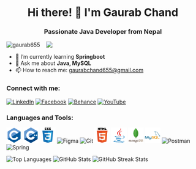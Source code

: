 <h1 align="center">Hi there! 👋 I'm Gaurab Chand</h1>
<h3 align="center">Passionate Java Developer from Nepal</h3>
<img align="right" src="https://cdn.dribbble.com/users/1162077/screenshots/3848914/media/7ed7d5ca074b48b328150e5a231e8d1f.gif" width="400">

<p align="left">
  <img src="https://komarev.com/ghpvc/?username=gaurab655&label=Profile%20views&color=0e75b6&style=flat" alt="gaurab655">
</p>

- 🌱 I’m currently learning **Springboot**
- 💬 Ask me about **Java, MySQL**
- 📫 How to reach me: gaurabchand655@gmail.com

<h3 align="left">Connect with me:</h3>
<p align="left">
  <a href="https://linkedin.com/in/gaurab-chand" target="_blank"><img src="https://raw.githubusercontent.com/rahuldkjain/github-profile-readme-generator/master/src/images/icons/Social/linked-in-alt.svg" alt="LinkedIn" height="30" width="40"></a>
  <a href="https://facebook.com/gaurab-chand-thakuri" target="_blank"><img src="https://raw.githubusercontent.com/rahuldkjain/github-profile-readme-generator/master/src/images/icons/Social/facebook.svg" alt="Facebook" height="30" width="40"></a>
  <a href="https://www.behance.net/gaurabchand" target="_blank"><img src="https://raw.githubusercontent.com/rahuldkjain/github-profile-readme-generator/master/src/images/icons/Social/behance.svg" alt="Behance" height="30" width="40"></a>
  <a href="https://youtube.com/@gaurabchand3004?si=jfnk3-rxulu0tgys" target="_blank"><img src="https://raw.githubusercontent.com/rahuldkjain/github-profile-readme-generator/master/src/images/icons/Social/youtube.svg" alt="YouTube" height="30" width="40"></a>
</p>

<h3 align="left">Languages and Tools:</h3>
<p align="left">
  <img src="https://raw.githubusercontent.com/devicons/devicon/master/icons/c/c-original.svg" alt="C" width="40" height="40">
  <img src="https://raw.githubusercontent.com/devicons/devicon/master/icons/cplusplus/cplusplus-original.svg" alt="C++" width="40" height="40">
  <img src="https://raw.githubusercontent.com/devicons/devicon/master/icons/css3/css3-original-wordmark.svg" alt="CSS3" width="40" height="40">
  <img src="https://www.vectorlogo.zone/logos/figma/figma-icon.svg" alt="Figma" width="40" height="40">
  <img src="https://www.vectorlogo.zone/logos/git-scm/git-scm-icon.svg" alt="Git" width="40" height="40">
  <img src="https://raw.githubusercontent.com/devicons/devicon/master/icons/html5/html5-original-wordmark.svg" alt="HTML5" width="40" height="40">
  <img src="https://raw.githubusercontent.com/devicons/devicon/master/icons/java/java-original.svg" alt="Java" width="40" height="40">
  <img src="https://raw.githubusercontent.com/devicons/devicon/master/icons/mongodb/mongodb-original-wordmark.svg" alt="MongoDB" width="40" height="40">
  <img src="https://raw.githubusercontent.com/devicons/devicon/master/icons/mysql/mysql-original-wordmark.svg" alt="MySQL" width="40" height="40">
  <img src="https://www.vectorlogo.zone/logos/getpostman/getpostman-icon.svg" alt="Postman" width="40" height="40">
  <img src="https://www.vectorlogo.zone/logos/springio/springio-icon.svg" alt="Spring" width="40" height="40">
</p>

![Top Languages](https://github-readme-stats.vercel.app/api/top-langs/?username=gaurab655&layout=compact&theme=dark)
![GitHub Stats](https://github-readme-stats.vercel.app/api?username=gaurab655&show_icons=true&theme=dark)
![GitHub Streak Stats](https://github-readme-streak-stats.herokuapp.com/?user=gaurab655)
